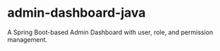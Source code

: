 # admin-dashboard-java
A Spring Boot-based Admin Dashboard with user, role, and permission management.
